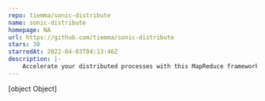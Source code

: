 ```yaml
---
repo: tiemma/sonic-distribute
name: sonic-distribute
homepage: NA
url: https://github.com/tiemma/sonic-distribute
stars: 30
starredAt: 2022-04-03T04:13:46Z
description: |-
    Accelerate your distributed processes with this MapReduce framework. Focus on your logic and deploy tasks to workers seamelssly.
---
```


[object Object]
